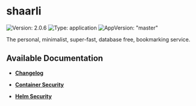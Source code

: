 # shaarli

![Version: 2.0.6](https://img.shields.io/badge/Version-2.0.6-informational?style=flat-square) ![Type: application](https://img.shields.io/badge/Type-application-informational?style=flat-square) ![AppVersion: "master"](https://img.shields.io/badge/AppVersion-"master"-informational?style=flat-square)

The personal, minimalist, super-fast, database free, bookmarking service.

## Available Documentation

- [**Changelog**](CHANGELOG)

- [**Container Security**](container-security)

- [**Helm Security**](helm-security)

